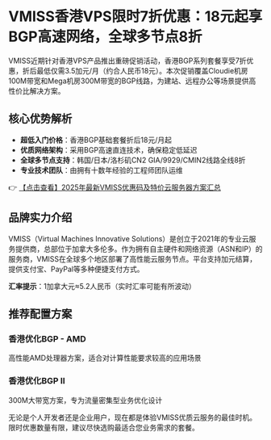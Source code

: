 # VMISS香港VPS限时7折优惠：18元起享BGP高速网络，全球多节点8折

VMISS近期针对香港VPS产品推出重磅促销活动，香港BGP系列套餐享受7折优惠，折后最低仅需3.5加元/月（约合人民币18元）。本次促销覆盖Cloudie机房100M带宽和Mega机房300M带宽的BGP线路，为建站、远程办公等场景提供高性价比解决方案。

## 核心优势解析

- **超低入门价格**：香港BGP基础套餐折后18元/月起
- **优质网络架构**：采用BGP高速直连技术，确保稳定低延迟
- **全球多节点支持**：韩国/日本/洛杉矶CN2 GIA/9929/CMIN2线路全线8折
- **专业技术团队**：由拥有十数年经验的工程师团队运维

👉 [【点击查看】2025年最新VMISS优惠码及特价云服务器方案汇总](https://bit.ly/Vmiss)

## 品牌实力介绍

VMISS（Virtual Machines Innovative Solutions）是创立于2021年的专业云服务提供商，总部位于加拿大多伦多。作为拥有自主硬件和网络资源（ASN和IP）的服务商，VMISS在全球多个地区部署了高性能云服务节点。平台支持加元结算，提供支付宝、PayPal等多种便捷支付方式。

**汇率提示**：1加拿大元≈5.2人民币（实时汇率可能有所波动）

## 推荐配置方案

### 香港优化BGP - AMD
高性能AMD处理器方案，适合对计算性能要求较高的应用场景

### 香港优化BGP Ⅱ
300M大带宽方案，专为流量密集型业务优化设计

无论是个人开发者还是企业用户，现在都是体验VMISS优质云服务的最佳时机。限时优惠数量有限，建议尽快选购最适合您业务需求的套餐。